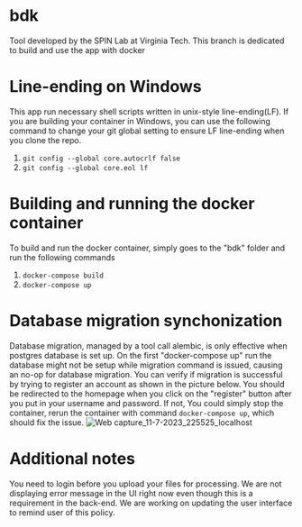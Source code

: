 # bdk
Tool developed by the SPIN Lab at Virginia Tech. This branch is dedicated to build and use the app with docker

# Line-ending on Windows
This app run necessary shell scripts written in unix-style line-ending(LF). If you are building your container in Windows, you can use the following command to change your git global setting to ensure LF line-ending when you clone the repo. 
1) `git config --global core.autocrlf false`
2) `git config --global core.eol lf`

# Building and running the docker container
To build and run the docker container, simply goes to the "bdk" folder and run the following commands
1) `docker-compose build`
2) `docker-compose up`

# Database migration synchonization
Database migration, managed by a tool call alembic, is only effective when postgres database is set up. On the first "docker-compose up" run the database might not be setup while migration command is issued, causing an no-op for database migration. You can verify if migration is successful by trying to register an account as shown in the picture below. You should be redirected to the homepage when you click on the "register" button after you put in your username and password. If not, You could simply stop the container, rerun the container with command `docker-compose up`, which should fix the issue.
![Web capture_11-7-2023_225525_localhost](https://github.com/spin-vt/bdk/assets/36636157/ee39f6f8-7bc6-4a21-9d78-40dee3c2f706)

# Additional notes
You need to login before you upload your files for processing. We are not displaying error message in the UI right now even though this is a requirement in the back-end. We are working on updating the user interface to remind user of this policy. 
